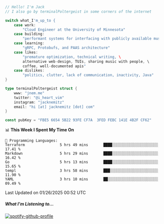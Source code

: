 ```go
// Hello! I'm Jack
// I also go by terminalPoltergeist in some corners of the internet

switch what_I'm_up_to {
    case work:
        "Cloud Engineer at the University of Minnesota"
    case building:
        "performant systems for interfacing with publicly available music datasets"
    case learning:
        "gRPC, Protobufs, and PAAS architecture"
    case likes:
        "premature optimization, technical writing, \
        alternative web-design, TUIs, sharing music with people, \
        coffee, well-documented apis"
    case dislikes:
        "politics, clutter, lack of communication, inactivity, Java"
}

type terminalPoltergeist struct {
    www: "jnem.me"
    twitter: "@i_heart_vim"
    instagram: "jacknemitz"
    email: "hi [at] jacknemitz [dot] com"
}

const pubKey = "FBE5 6654 5B22 93FE CF7A  3FED FEBC 141E 4B2F CF62"
```

<!--START_SECTION:waka-->
📊 **This Week I Spent My Time On** 

```text
💬 Programming Languages: 
Terraform                5 hrs 49 mins       ████░░░░░░░░░░░░░░░░░░░░░   17.41 % 
Markdown                 5 hrs 29 mins       ████░░░░░░░░░░░░░░░░░░░░░   16.42 % 
Go                       5 hrs 13 mins       ████░░░░░░░░░░░░░░░░░░░░░   15.65 % 
templ                    3 hrs 58 mins       ███░░░░░░░░░░░░░░░░░░░░░░   11.90 % 
YAML                     3 hrs 10 mins       ██░░░░░░░░░░░░░░░░░░░░░░░   09.49 % 
```


 Last Updated on 01/26/2025 00:52 UTC
<!--END_SECTION:waka-->

##### What I'm Listening to...

[![spotify-github-profile](https://jnem.me/listening-item?maxAge=2592000)](https://jnem.me/listening)
